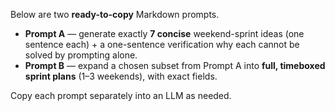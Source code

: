 Below are two **ready-to-copy** Markdown prompts.  
- **Prompt A** — generate exactly **7 concise** weekend-sprint ideas (one sentence each) + a one-sentence verification why each cannot be solved by prompting alone.  
- **Prompt B** — expand a chosen subset from Prompt A into **full, timeboxed sprint plans** (1–3 weekends), with exact fields.  

Copy each prompt separately into an LLM as needed.